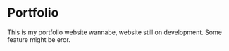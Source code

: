 # Portfolio
This is my portfolio website wannabe, website still on development. Some feature might be eror.

